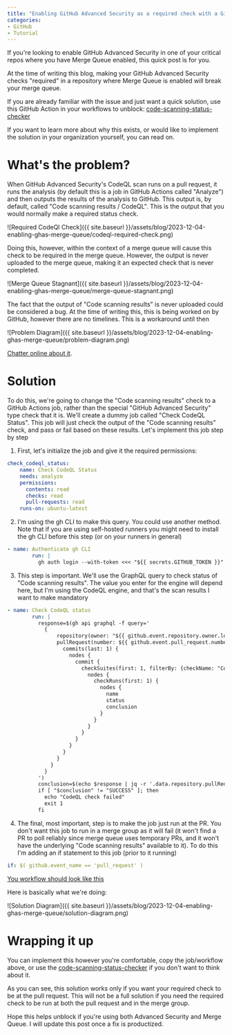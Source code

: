 ```yaml
---
title: "Enabling GitHub Advanced Security as a required check with a GitHub Merge Queue"
categories:
- GitHub
- Tutorial
---
```


If you're looking to enable GitHub Advanced Security in one of your critical repos where you have Merge Queue enabled, this quick post is for you.

At the time of writing this blog, making your GitHub Advanced Security checks "required" in a repository where Merge Queue is enabled will break your merge queue.

If you are already familiar with the issue and just want a quick solution, use this GitHub Action in your workflows to unblock: [code-scanning-status-checker](https://github.com/Eldrick19/code-scanning-status-checker)

If you want to learn more about why this exists, or would like to implement the solution in your organization yourself, you can read on.

What's the problem?
===================

When GitHub Advanced Security's CodeQL scan runs on a pull request, it runs the analysis (by default this is a job in GitHub Actions called "Analyze") and then outputs the results of the analysis to GitHub. This output is, by default, called "Code scanning results / CodeQL". This is the output that you would normally make a required status check.

![Required CodeQl Check]({{ site.baseurl }}/assets/blog/2023-12-04-enabling-ghas-merge-queue/codeql-required-check.png)

Doing this, however, within the context of a merge queue will cause this check to be required in the merge queue. However, the output is never uploaded to the merge queue, making it an expected check that is never completed.

![Merge Queue Stagnant]({{ site.baseurl }}/assets/blog/2023-12-04-enabling-ghas-merge-queue/merge-queue-stagnant.png)

The fact that the output of "Code scanning results" is never uploaded could be considered a bug. At the time of writing this, this is being worked on by GitHub, however there are no timelines. This is a workaround until then

![Problem Diagram]({{ site.baseurl }}/assets/blog/2023-12-04-enabling-ghas-merge-queue/problem-diagram.png)

[Chatter online about it](https://github.com/orgs/community/discussions/46757#discussioncomment-4934046).

Solution
========

To do this, we're going to change the "Code scanning results" check to a GitHub Actions job, rather than the special "GitHub Advanced Security" type check that it is. We'll create a dummy job called "Check CodeQL Status". This job will just check the output of the "Code scanning results" check, and pass or fail based on these results. Let's implement this job step by step

1) First, let's initialize the job and give it the required permissions:

````yaml
check_codeql_status:
    name: Check CodeQL Status
    needs: analyze
    permissions: 
      contents: read
      checks: read
      pull-requests: read
    runs-on: ubuntu-latest
````

2) I'm using the gh CLI to make this query. You could use another method. Note that if you are using self-hosted runners you might need to install the gh CLI before this step (or on your runners in general)

````yaml
- name: Authenticate gh CLI
        run: |
          gh auth login --with-token <<< "${{ secrets.GITHUB_TOKEN }}"
````

3) This step is important. We'll use the GraphQL query to check status of "Code scanning results". The value you enter for the engine will depend here, but I'm using the CodeQL engine, and that's the scan results I want to make mandatory

````yaml
- name: Check CodeQL status
        run: |
          response=$(gh api graphql -f query='
            {
                repository(owner: "${{ github.event.repository.owner.login }}", name: "${{ github.event.repository.name }}") {
                pullRequest(number: ${{ github.event.pull_request.number }}) {
                  commits(last: 1) {
                    nodes {
                      commit {
                        checkSuites(first: 1, filterBy: {checkName: "CodeQL"}) {
                          nodes {
                            checkRuns(first: 1) {
                              nodes {
                                name
                                status
                                conclusion
                              }
                            }
                          }
                        }
                      }
                    }
                  }
                }
              }
            }
          ')
          conclusion=$(echo $response | jq -r '.data.repository.pullRequest.commits.nodes[0].commit.checkSuites.nodes[0].checkRuns.nodes[0].conclusion')
          if [ "$conclusion" != "SUCCESS" ]; then
            echo "CodeQL check failed"
            exit 1
          fi
````

4) The final, most important, step is to make the job just run at the PR. You don't want this job to run in a merge group as it will fail (it won't find a PR to poll reliably since merge queue uses temporary PRs, and it won't have the underlying "Code scanning results" available to it). To do this I'm adding an if statement to this job (prior to it running)

````yaml
if: $( github.event_name == 'pull_request' )
````

[You workflow should look like this](https://gist.github.com/Eldrick19/629b5d5ffd295e329d36a3606a8a809c)

Here is basically what we're doing:

![Solution Diagram]({{ site.baseurl }}/assets/blog/2023-12-04-enabling-ghas-merge-queue/solution-diagram.png)

Wrapping it up
==============

You can implement this however you're comfortable, copy the job/workflow above, or use the [code-scanning-status-checker](https://github.com/Eldrick19/code-scanning-status-checker) if you don't want to think about it.

As you can see, this solution works only if you want your required check to be at the pull request. This will not be a full solution if you need the required check to be run at both the pull request and in the merge group.

Hope this helps unblock if you're using both Advanced Security and Merge Queue. I will update this post once a fix is productized.